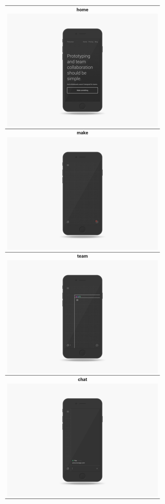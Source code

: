 <table>
  <tr>
    <th>home</th>
  </tr>
  <tr>
    <td>
      <a href="https://raw.githubusercontent.com/precursorapp/press/master/phone/home.png">
        <img src="home.png"/>
      </a>
    </td>
  </tr>
  <tr>
    <th>make</th>
  </tr>
  <tr>
    <td>
      <a href="https://raw.githubusercontent.com/precursorapp/press/master/phone/make.png">
        <img src="make.png"/>
      </a>
    </td>
  </tr>
  <tr>
    <th>team</th>
  </tr>
  <tr>
    <td>
      <a href="https://raw.githubusercontent.com/precursorapp/press/master/phone/team.png">
        <img src="team.png"/>
      </a>
    </td>
  </tr>
  <tr>
    <th>chat</th>
  </tr>
  <tr>
    <td>
      <a href="https://raw.githubusercontent.com/precursorapp/press/master/phone/chat.png">
        <img src="chat.png"/>
      </a>
    </td>
  </tr>
</table>
